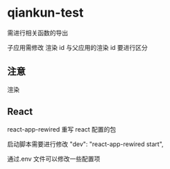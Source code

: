 # qiankun-test

需进行相关函数的导出

子应用需修改 渲染 id 与父应用的渲染 id 要进行区分

## 注意

渲染

## React

react-app-rewired 重写 react 配置的包

启动脚本需要进行修改 "dev": "react-app-rewired start",

通过.env 文件可以修改一些配置项
